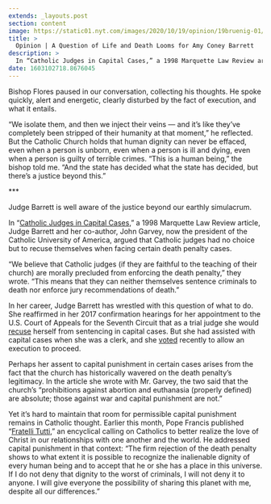 ```yaml
--- 
extends: _layouts.post 
section: content 
image: https://static01.nyt.com/images/2020/10/19/opinion/19bruenig-01/19bruenig-01-facebookJumbo.jpg 
title: > 
  Opinion | A Question of Life and Death Looms for Amy Coney Barrett 
description: > 
  In “Catholic Judges in Capital Cases,” a 1998 Marquette Law Review article, Judge Barrett and her co-author, John Garvey, now the president of the Catholic University of America, argued that Catholic judges had no choice but to recuse themselves when facing certain death penalty cases.“We believe that Catholic judges (if they are faithful to the teaching of their church) are morally precluded from enforcing the death penalty,” they wrote.“This means that they can neither themselves sentence criminals to death nor enforce jury recommendations of death.”In her career, Judge Barrett has wrestled with this question of what to do.But she had assisted with capital cases when she was a clerk, and she voted recently to allow an execution to proceed.Perhaps her assent to capital punishment in certain cases arises from the fact that the church has historically wavered on the death penalty’s legitimacy. 
date: 1603102718.8676045 
--- 
```

<div><p class="css-158dogj evys1bk0">Bishop Flores paused in our conversation, collecting his thoughts. He spoke quickly, alert and energetic, clearly disturbed by the fact of execution, and what it entails.</p><p class="css-158dogj evys1bk0">&#8220;We isolate them, and then we inject their veins &#8212; and it&#8217;s like they&#8217;ve completely been stripped of their humanity at that moment,&#8221; he reflected. But the Catholic Church holds that human dignity can never be effaced, even when a person is unborn, even when a person is ill and dying, even when a person is guilty of terrible crimes. &#8220;This is a human being,&#8221; the bishop told me. &#8220;And the state has decided what the state has decided, but there&#8217;s a justice beyond this.&#8221;</p><p class="css-6cdk4e e6idgb70">***</p><p class="css-158dogj evys1bk0">Judge Barrett is well aware of the justice beyond our earthly simulacrum.</p><p class="css-158dogj evys1bk0">In &#8220;<a class="css-1g7m0tk" href="https://scholarship.law.nd.edu/law_faculty_scholarship/527/" title="" rel="noopener noreferrer" target="_blank">Catholic Judges in Capital Cases</a>,&#8221; a 1998 Marquette Law Review article, Judge Barrett and her co-author, John Garvey, now the president of the Catholic University of America, argued that Catholic judges had no choice but to recuse themselves when facing certain death penalty cases.</p><p class="css-158dogj evys1bk0">&#8220;We believe that Catholic judges (if they are faithful to the teaching of their church) are morally precluded from enforcing the death penalty,&#8221; they wrote. &#8220;This means that they can neither themselves sentence criminals to death nor enforce jury recommendations of death.&#8221;</p><p class="css-158dogj evys1bk0">In her career, Judge Barrett has wrestled with this question of what to do. She reaffirmed in her 2017 confirmation hearings for her appointment to the U.S. Court of Appeals for the Seventh Circuit that as a trial judge she would <a class="css-1g7m0tk" href="https://www.nytimes.com/article/amy-barrett-views-issues.html" title="">recuse</a> herself from sentencing in capital cases. But she had assisted with capital cases when she was a clerk, and she <a class="css-1g7m0tk" href="https://cases.justia.com/federal/appellate-courts/ca7/20-2128/20-2128-2020-07-10.pdf?ts=1594420215" title="" rel="noopener noreferrer" target="_blank">voted</a> recently to allow an execution to proceed.</p><p class="css-158dogj evys1bk0">Perhaps her assent to capital punishment in certain cases arises from the fact that the church has historically wavered on the death penalty&#8217;s legitimacy. In the article she wrote with Mr. Garvey, the two said that the church&#8217;s &#8220;prohibitions against abortion and euthanasia (properly defined) are absolute; those against war and capital punishment are not.&#8221;</p><p class="css-158dogj evys1bk0">Yet it&#8217;s hard to maintain that room for permissible capital punishment remains in Catholic thought. Earlier this month, Pope Francis published &#8220;<a class="css-1g7m0tk" href="http://www.vatican.va/content/francesco/en/encyclicals/documents/papa-francesco_20201003_enciclica-fratelli-tutti.html" title="" rel="noopener noreferrer" target="_blank">Fratelli Tutti</a>,&#8221; an encyclical calling on Catholics to better realize the love of Christ in our relationships with one another and the world. He addressed capital punishment in that context: &#8220;The firm rejection of the death penalty shows to what extent it is possible to recognize the inalienable dignity of every human being and to accept that he or she has a place in this universe. If I do not deny that dignity to the worst of criminals, I will not deny it to anyone. I will give everyone the possibility of sharing this planet with me, despite all our differences.&#8221;</p></div>